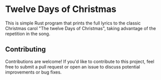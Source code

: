 # Twelve Days of Christmas

This is simple Rust program that prints the full lyrics to the classic Christmas carol "The twelve Days of Christmas", taking advantage of the repetition in the song.

## Contributing

Contributions are welcome! If you'd like to contribute to this project, feel free to submit a pull request or open an issue to discuss potential improvements or bug fixes.
